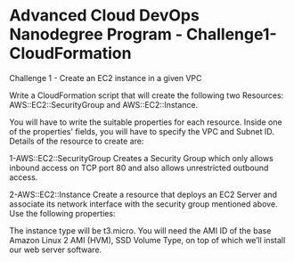 # Advanced Cloud DevOps Nanodegree Program - Challenge1-CloudFormation
Challenge 1 - Create an EC2 instance in a given VPC

Write a CloudFormation script that will create the following two Resources: AWS::EC2::SecurityGroup and AWS::EC2::Instance.

You will have to write the suitable properties for each resource. Inside one of the properties' fields, you will have to specify the VPC and Subnet ID. Details of the resource to create are:

1-AWS::EC2::SecurityGroup
Creates a Security Group which only allows inbound access on TCP port 80 and also allows unrestricted outbound access.

2-AWS::EC2::Instance
Create a resource that deploys an EC2 Server and associate its network interface with the security group mentioned above. Use the following properties:

The instance type will be t3.micro.
You will need the AMI ID of the base Amazon Linux 2 AMI (HVM), SSD Volume Type, on top of which we’ll install our web server software.
